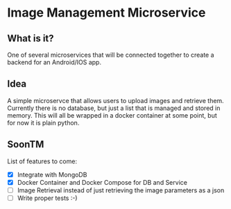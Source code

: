 # Image Management Microservice

## What is it?

One of several microservices that will be connected together to create a backend for an Android/IOS app.

## Idea

A simple microservce that allows users to upload images and retrieve them.
Currently there is no database, but just a list that is managed and stored in memory.
This will all be wrapped in a docker container at some point, but for now it is plain python.
## SoonTM

List of features to come:

- [x] Integrate with MongoDB 
- [x] Docker Container and Docker Compose for DB and Service
- [ ] Image Retrieval instead of just retrieving the image parameters as a json
- [ ] Write proper tests :-)
